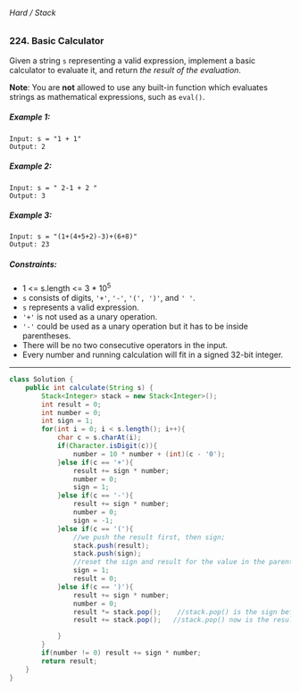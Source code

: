 ###### Hard / Stack

### 224. Basic Calculator

Given a string `s` representing a valid expression, implement a basic calculator to evaluate it, and return _the result of the evaluation_.

**Note**: You are **not** allowed to use any built-in function which evaluates strings as mathematical expressions, such as `eval()`.

 

##### Example 1:
```
Input: s = "1 + 1"
Output: 2
```
##### Example 2:
```
Input: s = " 2-1 + 2 "
Output: 3
```
##### Example 3:
```
Input: s = "(1+(4+5+2)-3)+(6+8)"
Output: 23
``` 

##### Constraints:

- 1 <= s.length <= 3 * 10<sup>5</sup>
- `s` consists of digits, `'+'`, `'-'`, `'(', ')'`, and `' '`.
- ``s`` represents a valid expression.
- `'+'` is not used as a unary operation.
- `'-'` could be used as a unary operation but it has to be inside parentheses.
- There will be no two consecutive operators in the input.
- Every number and running calculation will fit in a signed 32-bit integer.

***

```java
class Solution {
    public int calculate(String s) {
        Stack<Integer> stack = new Stack<Integer>();
        int result = 0;
        int number = 0;
        int sign = 1;
        for(int i = 0; i < s.length(); i++){
            char c = s.charAt(i);
            if(Character.isDigit(c)){
                number = 10 * number + (int)(c - '0');
            }else if(c == '+'){
                result += sign * number;
                number = 0;
                sign = 1;
            }else if(c == '-'){
                result += sign * number;
                number = 0;
                sign = -1;
            }else if(c == '('){
                //we push the result first, then sign;
                stack.push(result);
                stack.push(sign);
                //reset the sign and result for the value in the parenthesis
                sign = 1;   
                result = 0;
            }else if(c == ')'){
                result += sign * number;  
                number = 0;
                result *= stack.pop();    //stack.pop() is the sign before the parenthesis
                result += stack.pop();   //stack.pop() now is the result calculated before the parenthesis

            }
        }
        if(number != 0) result += sign * number;
        return result;
    }
}
```
